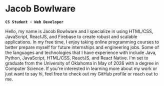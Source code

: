 # Jacob Bowlware

**`CS Student - Web Developer`**

Hello, my name is Jacob Bowlware and I specialize in using HTML/CSS, JavaScript, ReactJS, and Firebase to create robust and scalable applications. In my free time, I enjoy taking online programming courses to better prepare myself for future internships and engineering jobs. Some of the languages and technologies that I have experience with include Java, Python, JavaScript, HTML/CSS, ReactJS, and React Native. I'm set to graduate from the University of Oklahoma in May of 2026 with a degree in Computer Science. If you're interested in learning more about my work or just want to say hi, feel free to check out my GitHub profile or reach out to me.
<!--
**JacobBowlware/JacobBowlware** is a ✨ _special_ ✨ repository because its `README.md` (this file) appears on your GitHub profile.

Here are some ideas to get you started:

- 🔭 I’m currently working on ...
- 🌱 I’m currently learning ...
- 👯 I’m looking to collaborate on ...
- 🤔 I’m looking for help with ...
- 💬 Ask me about ...
- 📫 How to reach me: ...
- 😄 Pronouns: ...
- ⚡ Fun fact: ...
-->
